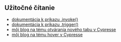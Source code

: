 ## Užitočné čítanie

- [dokumentácia k príkazu .invoke()](https://docs.cypress.io/api/commands/invoke.html#Syntax)
- [dokumentácia k príkazu .trigger()](https://docs.cypress.io/api/commands/trigger.html#Syntax)
- [môj blog na tému otvárania nového tabu v Cypresse](https://filiphric.com/opening-a-new-tab-in-cypress)
- [môj blog na tému hover v Cypresse](https://filiphric.com/hover-in-cypress)
